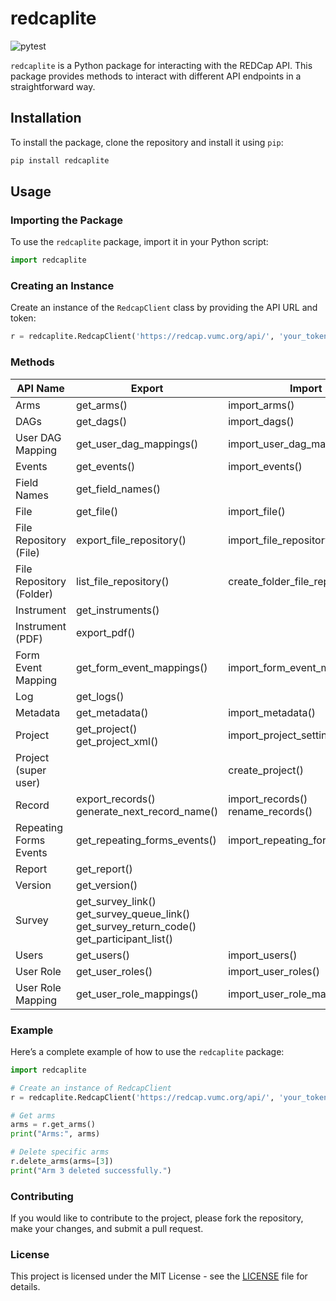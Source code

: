 # redcaplite

![pytest](https://github.com/jubilee2/RedcapLite/actions/workflows/python-app.yml/badge.svg?branch=main)

`redcaplite` is a Python package for interacting with the REDCap API. This package provides methods to interact with different API endpoints in a straightforward way.

## Installation

To install the package, clone the repository and install it using `pip`:

```sh
pip install redcaplite
```

## Usage

### Importing the Package

To use the `redcaplite` package, import it in your Python script:

```python
import redcaplite
```

### Creating an Instance

Create an instance of the `RedcapClient` class by providing the API URL and token:

```python
r = redcaplite.RedcapClient('https://redcap.vumc.org/api/', 'your_token')
```

### Methods


| API Name | Export | Import | Delete |
|---|---|---|---|
| Arms | get_arms() | import_arms() | delete_arms() |
| DAGs | get_dags() | import_dags() | delete_dags() |
| User DAG Mapping | get_user_dag_mappings() | import_user_dag_mappings() |  |
| Events | get_events() | import_events() | delete_events() |
| Field Names | get_field_names() |  |  |
| File | get_file() | import_file() | delete_file() | 
| File Repository (File) | export_file_repository() | import_file_repository() | delete_file_repository() |
| File Repository (Folder)| list_file_repository() | create_folder_file_repository() |  | 
| Instrument | get_instruments() |  |  |
| Instrument (PDF)| export_pdf() |  |  |
| Form Event Mapping | get_form_event_mappings() | import_form_event_mappings() |  |
| Log | get_logs() |  |  |
| Metadata | get_metadata() | import_metadata() |  |
| Project | get_project()<br>get_project_xml() | import_project_settings() |  |
| Project (super user) |  | create_project() |  |
| Record | export_records()<br>generate_next_record_name() | import_records()<br>rename_records() | delete_records() |
| Repeating Forms Events | get_repeating_forms_events() | import_repeating_forms_events() |  |
| Report | get_report() |  |  |
| Version | get_version() |  |  |
| Survey | get_survey_link()<br>get_survey_queue_link()<br>get_survey_return_code()<br>get_participant_list() |  |  |
| Users | get_users() | import_users() | delete_users() |
| User Role | get_user_roles() | import_user_roles() | delete_user_roles() |
| User Role Mapping | get_user_role_mappings() | import_user_role_mappings() |  |


### Example

Here’s a complete example of how to use the `redcaplite` package:

```python
import redcaplite

# Create an instance of RedcapClient
r = redcaplite.RedcapClient('https://redcap.vumc.org/api/', 'your_token')

# Get arms
arms = r.get_arms()
print("Arms:", arms)

# Delete specific arms
r.delete_arms(arms=[3])
print("Arm 3 deleted successfully.")
```

### Contributing

If you would like to contribute to the project, please fork the repository, make your changes, and submit a pull request.

### License

This project is licensed under the MIT License - see the [LICENSE](LICENSE) file for details.
